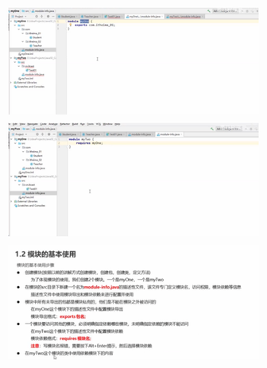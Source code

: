 ```
```

![截屏2021-11-17 下午11.56.23](https://raw.githubusercontent.com/DataDevLPY/TyporaPicStore/main/Picture202111220049329.png?token=AWS37JLTPZ2U2MITULW2NQ3BTJ4L2)



![截屏2021-11-17 下午11.56.41](https://raw.githubusercontent.com/DataDevLPY/TyporaPicStore/main/Picture202111220049481.png?token=AWS37JIIF4A3Y3U25VDFTT3BTJ4MG)



![截屏2021-11-17 下午11.56.54](https://raw.githubusercontent.com/Peiyang-Felix/PicGo/Typora-DataContent/img/%E6%88%AA%E5%B1%8F2021-11-17%20%E4%B8%8B%E5%8D%8811.56.54.png)